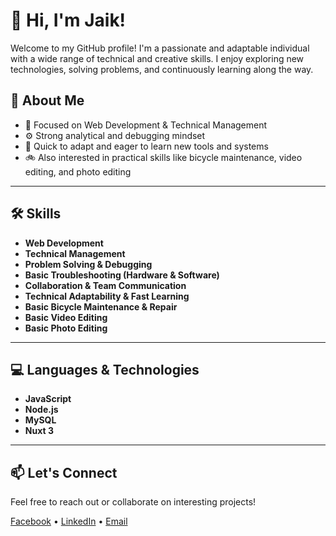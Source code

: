 # 👋 Hi, I'm Jaik!

Welcome to my GitHub profile! I'm a passionate and adaptable individual with a wide range of technical and creative skills. I enjoy exploring new technologies, solving problems, and continuously learning along the way.

## 🧠 About Me
- 🎯 Focused on Web Development & Technical Management
- ⚙️ Strong analytical and debugging mindset
- 🌱 Quick to adapt and eager to learn new tools and systems
- 🚲 Also interested in practical skills like bicycle maintenance, video editing, and photo editing

---

## 🛠️ Skills
- **Web Development**
- **Technical Management**
- **Problem Solving & Debugging**
- **Basic Troubleshooting (Hardware & Software)**
- **Collaboration & Team Communication**
- **Technical Adaptability & Fast Learning**
- **Basic Bicycle Maintenance & Repair**
- **Basic Video Editing**
- **Basic Photo Editing**

---

## 💻 Languages & Technologies
- **JavaScript**
- **Node.js**
- **MySQL**
- **Nuxt 3**

---

## 📫 Let's Connect
Feel free to reach out or collaborate on interesting projects!

<!-- Optional: Add social links or contact info here -->
[Facebook](https://www.facebook.com/kenu.villar?rdid=m37STcCZmHtzqEQe&share_url=https%3A%2F%2Fwww.facebook.com%2Fshare%2F18yQ1yyqcZ%2F#) • [LinkedIn](https://www.linkedin.com/in/jaikhene-villar-97b38b36b) • [Email](mailto:xetorium123z@gmail.com)

